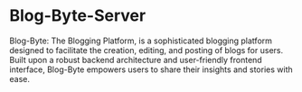 # Blog-Byte-Server
Blog-Byte: The Blogging Platform, is a sophisticated blogging platform designed to facilitate the creation, editing, and posting of blogs for users. Built upon a robust backend architecture and user-friendly frontend interface, Blog-Byte empowers users to share their insights and stories with ease. 
